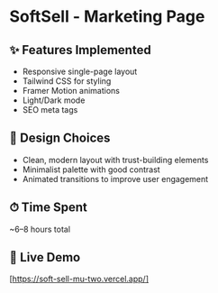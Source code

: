 # SoftSell - Marketing Page

## ✨ Features Implemented
- Responsive single-page layout
- Tailwind CSS for styling
- Framer Motion animations
- Light/Dark mode
- SEO meta tags

## 📐 Design Choices
- Clean, modern layout with trust-building elements
- Minimalist palette with good contrast
- Animated transitions to improve user engagement

## ⏱ Time Spent
~6–8 hours total

## 🔗 Live Demo
[https://soft-sell-mu-two.vercel.app/]
